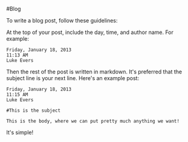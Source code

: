 #Blog

To write a blog post, follow these guidelines:

At the top of your post, include the day, time, and author name. For example:
```
Friday, January 18, 2013
11:13 AM
Luke Evers
```
Then the rest of the post is written in markdown. It's preferred that the subject line is your next line. Here's an example post:
```
Friday, January 18, 2013
11:15 AM
Luke Evers

#This is the subject

This is the body, where we can put pretty much anything we want! 
```
It's simple!

